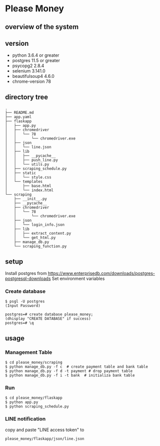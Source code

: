 # Please Money

## overview of the system

## version
- python 3.6.4 or greater
- postgres 11.5 or greater
- psycopg2 2.8.4
- selenium 3.141.0
- beautifulsoup4 4.6.0
- chrome-version 78

## directory tree
```
.
├── README.md
├── app.yaml
├── flaskapp
│   ├── app.py
│   ├── chromedriver
│   │   └── 78
│   │       └── chromedriver.exe
│   ├── json
│   │   └── line.json
│   ├── lib
│   │   ├── __pycache__
│   │   ├── push_line.py
│   │   └── utils.py
│   ├── scraping_schedule.py
│   ├── static
│   │   └── style.css
│   └── templates
│       ├── base.html
│       └── index.html
└── scraping
    ├── __init__.py
    ├── __pycache__
    ├── chromedriver
    │   └── 78
    │       └── chromedriver.exe
    ├── json
    │   └── login_info.json
    ├── lib
    │   ├── extract_content.py
    │   └── get_html.py
    ├── manage_db.py
    └── scraping_function.py
```

## setup
Install postgres from https://www.enterprisedb.com/downloads/postgres-postgresql-downloads
Set environment variables

### Create database
```
$ psgl -U postgres
(Input Password)

postgres=# create database please_money;
(dhisplay "CREATE DATABASE" if success)
postgres=# \q
```

## usage
### Management Table
```
$ cd please_money/scraping
$ python manage_db.py -f c  # create payment table and bank table 
$ python manage_db.py -f d -t payment # drop payment table
$ python manage_db.py -f i -t bank  # initializa bank table
```

### Run
```
$ cd please_money/flaskapp
$ python app.py
$ python scraping_schedule.py
```

### LINE notification
copy and paste "LINE access token" to 
```
please_money/flaskapp/json/line.json
```